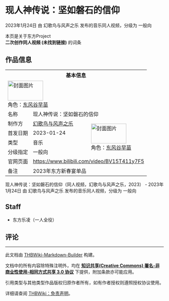 # 现人神传说：坚如磐石的信仰

<!-- source html: G:\repos\THBWiki-Markdown-Builder\THBWikiMarkdown\Temp\main\7\72\ns0%3A%E7%8E%B0%E4%BA%BA%E7%A5%9E%E4%BC%A0%E8%AF%B4%EF%BC%9A%E5%9D%9A%E5%A6%82%E7%A3%90%E7%9F%B3%E7%9A%84%E4%BF%A1%E4%BB%B0.html -->

2023年1月24日 由 幻歌鸟与风声之乐  发布的音乐同人视频，分级为 一般向

本页是关于东方Project  
 **二次创作同人视频 (未找到链接)** 的词条

## 作品信息

<table><tbody><tr><th colspan="3">基本信息</th></tr><tr><td class="cover-artwork-mobile" colspan="2"><a href="./文件-现人神传说：坚如磐石的信仰封面.jpg.md" class="image" title="封面图片"><img alt="封面图片" src="https://upload.thwiki.cc/thumb/e/e6/%E7%8E%B0%E4%BA%BA%E7%A5%9E%E4%BC%A0%E8%AF%B4%EF%BC%9A%E5%9D%9A%E5%A6%82%E7%A3%90%E7%9F%B3%E7%9A%84%E4%BF%A1%E4%BB%B0%E5%B0%81%E9%9D%A2.jpg/112px-%E7%8E%B0%E4%BA%BA%E7%A5%9E%E4%BC%A0%E8%AF%B4%EF%BC%9A%E5%9D%9A%E5%A6%82%E7%A3%90%E7%9F%B3%E7%9A%84%E4%BF%A1%E4%BB%B0%E5%B0%81%E9%9D%A2.jpg" decoding="async" loading="lazy" width="112" height="63" srcset="https://upload.thwiki.cc/thumb/e/e6/%E7%8E%B0%E4%BA%BA%E7%A5%9E%E4%BC%A0%E8%AF%B4%EF%BC%9A%E5%9D%9A%E5%A6%82%E7%A3%90%E7%9F%B3%E7%9A%84%E4%BF%A1%E4%BB%B0%E5%B0%81%E9%9D%A2.jpg/168px-%E7%8E%B0%E4%BA%BA%E7%A5%9E%E4%BC%A0%E8%AF%B4%EF%BC%9A%E5%9D%9A%E5%A6%82%E7%A3%90%E7%9F%B3%E7%9A%84%E4%BF%A1%E4%BB%B0%E5%B0%81%E9%9D%A2.jpg 1.5x, https://upload.thwiki.cc/thumb/e/e6/%E7%8E%B0%E4%BA%BA%E7%A5%9E%E4%BC%A0%E8%AF%B4%EF%BC%9A%E5%9D%9A%E5%A6%82%E7%A3%90%E7%9F%B3%E7%9A%84%E4%BF%A1%E4%BB%B0%E5%B0%81%E9%9D%A2.jpg/224px-%E7%8E%B0%E4%BA%BA%E7%A5%9E%E4%BC%A0%E8%AF%B4%EF%BC%9A%E5%9D%9A%E5%A6%82%E7%A3%90%E7%9F%B3%E7%9A%84%E4%BF%A1%E4%BB%B0%E5%B0%81%E9%9D%A2.jpg 2x" data-file-width="1920" data-file-height="1080"></a><div class="cover-char">角色：<a href="./东风谷早苗.md" title="东风谷早苗">东风谷早苗</a></div></td>
</tr><tr><td class="label">名称</td><td colspan="2"> 现人神传说：坚如磐石的信仰 </td></tr><tr><td class="label">制作方</td><td><a href="./幻歌鸟与风声之乐.md" title="幻歌鸟与风声之乐">幻歌鸟与风声之乐</a></td><td class="cover-artwork" rowspan="4" style="min-width:112px;"><a href="./文件-现人神传说：坚如磐石的信仰封面.jpg.md" class="image" title="封面图片"><img alt="封面图片" src="https://upload.thwiki.cc/thumb/e/e6/%E7%8E%B0%E4%BA%BA%E7%A5%9E%E4%BC%A0%E8%AF%B4%EF%BC%9A%E5%9D%9A%E5%A6%82%E7%A3%90%E7%9F%B3%E7%9A%84%E4%BF%A1%E4%BB%B0%E5%B0%81%E9%9D%A2.jpg/112px-%E7%8E%B0%E4%BA%BA%E7%A5%9E%E4%BC%A0%E8%AF%B4%EF%BC%9A%E5%9D%9A%E5%A6%82%E7%A3%90%E7%9F%B3%E7%9A%84%E4%BF%A1%E4%BB%B0%E5%B0%81%E9%9D%A2.jpg" decoding="async" loading="lazy" width="112" height="63" srcset="https://upload.thwiki.cc/thumb/e/e6/%E7%8E%B0%E4%BA%BA%E7%A5%9E%E4%BC%A0%E8%AF%B4%EF%BC%9A%E5%9D%9A%E5%A6%82%E7%A3%90%E7%9F%B3%E7%9A%84%E4%BF%A1%E4%BB%B0%E5%B0%81%E9%9D%A2.jpg/168px-%E7%8E%B0%E4%BA%BA%E7%A5%9E%E4%BC%A0%E8%AF%B4%EF%BC%9A%E5%9D%9A%E5%A6%82%E7%A3%90%E7%9F%B3%E7%9A%84%E4%BF%A1%E4%BB%B0%E5%B0%81%E9%9D%A2.jpg 1.5x, https://upload.thwiki.cc/thumb/e/e6/%E7%8E%B0%E4%BA%BA%E7%A5%9E%E4%BC%A0%E8%AF%B4%EF%BC%9A%E5%9D%9A%E5%A6%82%E7%A3%90%E7%9F%B3%E7%9A%84%E4%BF%A1%E4%BB%B0%E5%B0%81%E9%9D%A2.jpg/224px-%E7%8E%B0%E4%BA%BA%E7%A5%9E%E4%BC%A0%E8%AF%B4%EF%BC%9A%E5%9D%9A%E5%A6%82%E7%A3%90%E7%9F%B3%E7%9A%84%E4%BF%A1%E4%BB%B0%E5%B0%81%E9%9D%A2.jpg 2x" data-file-width="1920" data-file-height="1080"></a><div class="cover-char">角色：<a href="./东风谷早苗.md" title="东风谷早苗">东风谷早苗</a></div></td>
</tr><tr><td class="label">首发日期</td><td>2023-01-24</td></tr><tr><td class="label">类型</td><td>音乐</td></tr><tr><td class="label">分级指定</td><td>一般向</td></tr>
<tr><td class="label">官网页面</td><td colspan="2"><a rel="nofollow" class="external free" href="https://www.bilibili.com/video/BV15T411y7F5">https://www.bilibili.com/video/BV15T411y7F5</a></td></tr><tr><td class="label">备注</td><td colspan="2">2023年东方新春宴单品</td></tr></tbody></table>

现人神传说：坚如磐石的信仰（同人视频，幻歌鸟与风声之乐，2023） - 2023年1月24日 由 幻歌鸟与风声之乐  发布的音乐同人视频，分级为 一般向

## Staff
- 东方乐凌（一人全役）


## 评论




---

此文档由 [THBWiki-Markdown-Builder](https://github.com/Delsin-Yu/THBWiki-Markdown-Builder) 构建。

文档中的所有内容除特殊注明外，均在 [**知识共享(Creative Commons) 署名-非商业性使用-相同方式共享 3.0 协议**](https://creativecommons.org/licenses/by-sa/3.0/deed.zh-hans) 下提供，附加条款亦可能应用。

引用类型与其他类型作品版权归原作者所有，如有作者授权则遵照授权协议使用。

详细请查阅 [THBWiki：免责声明](https://thbwiki.cc/THBWiki:%E5%85%8D%E8%B4%A3%E5%A3%B0%E6%98%8E)。

